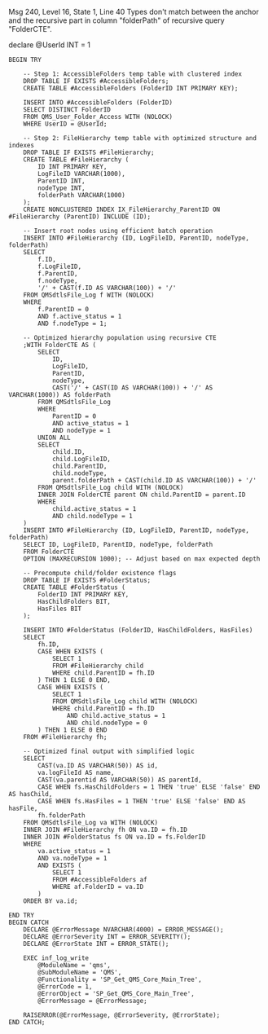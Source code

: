 Msg 240, Level 16, State 1, Line 40
Types don't match between the anchor and the recursive part in column "folderPath" of recursive query "FolderCTE".


declare @UserId INT = 1

    BEGIN TRY
       
        -- Step 1: AccessibleFolders temp table with clustered index
        DROP TABLE IF EXISTS #AccessibleFolders;
        CREATE TABLE #AccessibleFolders (FolderID INT PRIMARY KEY);
        
        INSERT INTO #AccessibleFolders (FolderID)
        SELECT DISTINCT FolderID
        FROM QMS_User_Folder_Access WITH (NOLOCK)
        WHERE UserID = @UserId;

        -- Step 2: FileHierarchy temp table with optimized structure and indexes
        DROP TABLE IF EXISTS #FileHierarchy;
        CREATE TABLE #FileHierarchy (
            ID INT PRIMARY KEY,
            LogFileID VARCHAR(1000),
            ParentID INT,
            nodeType INT,
            folderPath VARCHAR(1000)
        );
        CREATE NONCLUSTERED INDEX IX_FileHierarchy_ParentID ON #FileHierarchy (ParentID) INCLUDE (ID);

        -- Insert root nodes using efficient batch operation
        INSERT INTO #FileHierarchy (ID, LogFileID, ParentID, nodeType, folderPath)
        SELECT 
            f.ID,
            f.LogFileID,
            f.ParentID,
            f.nodeType,
            '/' + CAST(f.ID AS VARCHAR(100)) + '/' 
        FROM QMSdtlsFile_Log f WITH (NOLOCK)
        WHERE 
            f.ParentID = 0
            AND f.active_status = 1
            AND f.nodeType = 1;

        -- Optimized hierarchy population using recursive CTE
        ;WITH FolderCTE AS (
            SELECT 
                ID, 
                LogFileID, 
                ParentID, 
                nodeType,
                CAST('/' + CAST(ID AS VARCHAR(100)) + '/' AS VARCHAR(1000)) AS folderPath
            FROM QMSdtlsFile_Log
            WHERE 
                ParentID = 0
                AND active_status = 1
                AND nodeType = 1
            UNION ALL
            SELECT 
                child.ID,
                child.LogFileID,
                child.ParentID,
                child.nodeType,
                parent.folderPath + CAST(child.ID AS VARCHAR(100)) + '/'
            FROM QMSdtlsFile_Log child WITH (NOLOCK)
            INNER JOIN FolderCTE parent ON child.ParentID = parent.ID
            WHERE 
                child.active_status = 1
                AND child.nodeType = 1
        )
        INSERT INTO #FileHierarchy (ID, LogFileID, ParentID, nodeType, folderPath)
        SELECT ID, LogFileID, ParentID, nodeType, folderPath
        FROM FolderCTE
        OPTION (MAXRECURSION 1000); -- Adjust based on max expected depth

        -- Precompute child/folder existence flags
        DROP TABLE IF EXISTS #FolderStatus;
        CREATE TABLE #FolderStatus (
            FolderID INT PRIMARY KEY,
            HasChildFolders BIT,
            HasFiles BIT
        );

        INSERT INTO #FolderStatus (FolderID, HasChildFolders, HasFiles)
        SELECT 
            fh.ID,
            CASE WHEN EXISTS (
                SELECT 1 
                FROM #FileHierarchy child 
                WHERE child.ParentID = fh.ID
            ) THEN 1 ELSE 0 END,
            CASE WHEN EXISTS (
                SELECT 1 
                FROM QMSdtlsFile_Log child WITH (NOLOCK)
                WHERE child.ParentID = fh.ID
                    AND child.active_status = 1
                    AND child.nodeType = 0
            ) THEN 1 ELSE 0 END
        FROM #FileHierarchy fh;

        -- Optimized final output with simplified logic
        SELECT 
            CAST(va.ID AS VARCHAR(50)) AS id,
            va.logFileId AS name,
            CAST(va.parentid AS VARCHAR(50)) AS parentId,
            CASE WHEN fs.HasChildFolders = 1 THEN 'true' ELSE 'false' END AS hasChild,
            CASE WHEN fs.HasFiles = 1 THEN 'true' ELSE 'false' END AS hasFile,
            fh.folderPath
        FROM QMSdtlsFile_Log va WITH (NOLOCK)
        INNER JOIN #FileHierarchy fh ON va.ID = fh.ID
        INNER JOIN #FolderStatus fs ON va.ID = fs.FolderID
        WHERE 
            va.active_status = 1
            AND va.nodeType = 1
            AND EXISTS (
                SELECT 1 
                FROM #AccessibleFolders af 
                WHERE af.FolderID = va.ID
            )
        ORDER BY va.id;

    END TRY
    BEGIN CATCH
        DECLARE @ErrorMessage NVARCHAR(4000) = ERROR_MESSAGE();
        DECLARE @ErrorSeverity INT = ERROR_SEVERITY();
        DECLARE @ErrorState INT = ERROR_STATE();
        
        EXEC inf_log_write 
            @ModuleName = 'qms',
            @SubModuleName = 'QMS',
            @Functionality = 'SP_Get_QMS_Core_Main_Tree',
            @ErrorCode = 1,
            @ErrorObject = 'SP_Get_QMS_Core_Main_Tree',
            @ErrorMessage = @ErrorMessage;
        
        RAISERROR(@ErrorMessage, @ErrorSeverity, @ErrorState);
    END CATCH;
